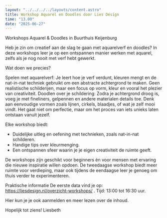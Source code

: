```yaml
---
layout: "../../../../layouts/content.astro"
title: Workshop Aquarel en Doodles door Lies Design
time: "13.00"
date: "2025-06-27"
---
```


Workshops Aquarel & Doodles in Buurthuis Keijenburg

Heb je zin om creatief aan de slag te gaan met aquarelverf en doodles? In deze workshops leer je op een ontspannen manier werken met aquarel, zelfs als je nog nooit met verf hebt gewerkt.

Wat doen we precies?

Spelen met aquarelverf: Je leert hoe je verf verdunt, kleuren mengt en de nat-in-nat techniek gebruikt om een 
abstracte achtergrond te maken. Geen realistische schilderijen, maar een focus op vorm, kleur en vooral het plezier van creativiteit.
Doodlen over je schildering: Zodra je achtergrond droog is, voeg je met fineliners, gelpennen en andere materialen details toe. 
Denk aan eenvoudige vormen zoals lijnen, cirkels, blaadjes, of wat je zelf mooi vindt. Het gaat niet om perfectie, 
maar om het proces van iets unieks laten ontstaan vanuit jezelf.

Elke workshop biedt:
- Duidelijke uitleg en oefening met technieken, zoals nat-in-nat schilderen.
- Handige tips over kleurmenging.
- Een ontspannen sfeer waarin je je eigen creativiteit de ruimte geeft.

De workshops zijn geschikt voor beginners én voor mensen met ervaring die nieuwe inspiratie willen opdoen. 
De tweedaagse workshop biedt meer ruimte voor verdieping, maar ook tijdens de eendaagse leer je genoeg om thuis verder te experimenteren.

Praktische informatie
De eerste data vind je op:  https://liesdesign.nl/overzicht-workshops/ . 
Tijd: 13:00 tot 16:30 uur.

Hier kun je je ook aanmelden en meer lezen over de inhoud.

Hopelijk tot ziens! 
Liesbeth
